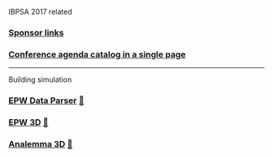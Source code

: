 IBPSA 2017 related
### [Sponsor links]( #menu-sponsor-links.md "View all 40 sites in a minute or two" )

### [Conference agenda catalog in a single page]( #sessions-building-simulation-2017.html "Speed your way to deciding what to see" )

***

Building simulation

### [EPW Data Parser]( #epw-parser/README.md "A fun fail" ) [&#x1F517;]( epw-parser/epw-parser-r2.html )

### [EPW 3D]( #epw-3d/README.md "Watch time fly" ) [&#x1F517;]( epw-3d/index.html )

### [Analemma 3D]( #analemma3-3d/README.md ) [&#x1F517;]( analemma3-3d/index.html )

